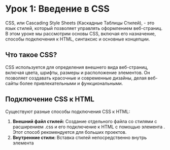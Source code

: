 # Урок 1: Введение в CSS

CSS, или Cascading Style Sheets (Каскадные Таблицы Стилей), - это язык стилей, который позволяет управлять оформлением веб-страниц. В этом уроке мы рассмотрим основы CSS, включая его назначение, способы подключения к HTML, синтаксис и основные концепции.

## Что такое СSS?

CSS используется для определения внешнего вида веб-страниц, включая цвета, шрифты, размеры и расположение элементов. Он позволяет создавать красочные и современные дизайны, делая веб-сайты более привлекательными и функциональными.

## Подключение CSS к HTML

Существуют разные способы подключения CSS к HTML:

1. **Внешний файл стилей:** Создание отдельного файла со стилями с расширением .css и его подключение к HTML с помощью элемента <link>. Этот способ рекомендуется для больших проектов.
2. **Внутренние стили:** Вставка стилей непосредственно внутрь элемента <style> в секции <head> HTML-документа. Этот метод удобен, когда нужно применить стили только к одной странице.
3. **Атрибут style:** Применение стилей непосредственно к элементам HTML с использованием атрибута style. Этот способ удобен для индивидуального стилизирования отдельных элементов.
## Синтаксис CSS

Правило CSS состоит из двух основных частей: селектора и блока объявлений.

* Селектор: Селектор определяет, к какому элементу HTML будет применено оформление. Например, селектор p применяется ко всем абзацам на странице, а селектор .header - ко всем элементам с классом "header".
* Блок объявлений: Блок объявлений содержит свойства и их значения, которые определяют, как будет выглядеть выбранный элемент. Например:
<img src="/FRONTEND_module_7/5. FRONTEND_module__5/les_1/images/1-1.png" alt="Пример">
В этом блоке объявлений мы устанавливаем размер шрифта и цвет текста для всех абзацев на странице.
